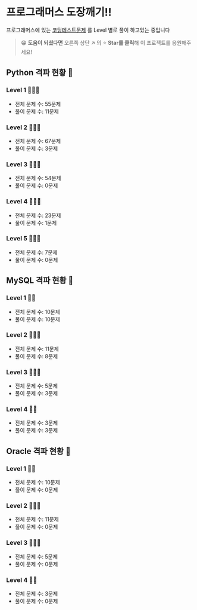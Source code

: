 # 프로그래머스 도장깨기!!

프로그래머스에 있는 [코딩테스트문제](https://programmers.co.kr/learn/challenges?tab=all_challenges) 를 Level 별로 풀이 하고있는 중입니다

> 😁 **도움이 되셨다면** 오른쪽 상단 ↗ 의 ⭐️ **Star를 클릭**해 이 프로젝트를 응원해주세요!

## Python 격파 현황 🏃

### Level 1 👨🏻‍💻
- 전체 문제 수: 55문제
- 풀이 문제 수: 11문제

### Level 2 👨🏻‍💻
- 전체 문제 수: 67문제
- 풀이 문제 수: 3문제

### Level 3 👨🏻‍💻
- 전체 문제 수: 54문제
- 풀이 문제 수: 0문제

### Level 4 👨🏻‍💻
- 전체 문제 수: 23문제
- 풀이 문제 수: 1문제

### Level 5 👨🏻‍💻
- 전체 문제 수: 7문제
- 풀이 문제 수: 0문제

## MySQL 격파 현황 🏃

### Level 1 👊💥
- 전체 문제 수: 10문제
- 풀이 문제 수: 10문제

### Level 2 👨🏻‍💻
- 전체 문제 수: 11문제
- 풀이 문제 수: 8문제

### Level 3 👨🏻‍💻
- 전체 문제 수: 5문제
- 풀이 문제 수: 3문제

### Level 4 👊💥
- 전체 문제 수: 3문제
- 풀이 문제 수: 3문제

## Oracle 격파 현황 🌱

### Level 1 👊💥
- 전체 문제 수: 10문제
- 풀이 문제 수: 0문제

### Level 2 👨🏻‍💻
- 전체 문제 수: 11문제
- 풀이 문제 수: 0문제

### Level 3 👨🏻‍💻
- 전체 문제 수: 5문제
- 풀이 문제 수: 0문제

### Level 4 👊💥
- 전체 문제 수: 3문제
- 풀이 문제 수: 0문제
